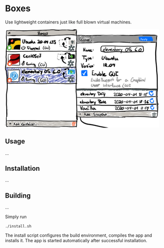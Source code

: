 # Boxes

Use lightweight containers just like full blown virtual machines.

<img src="data/screenshots/Sketch.png?raw=true" width="512" />

## Usage

...

## Installation

...

## Building

...

Simply run

```
./install.sh
```

The install script configures the build environment, compiles the app and installs it.
The app is started automatically after successful installation.
